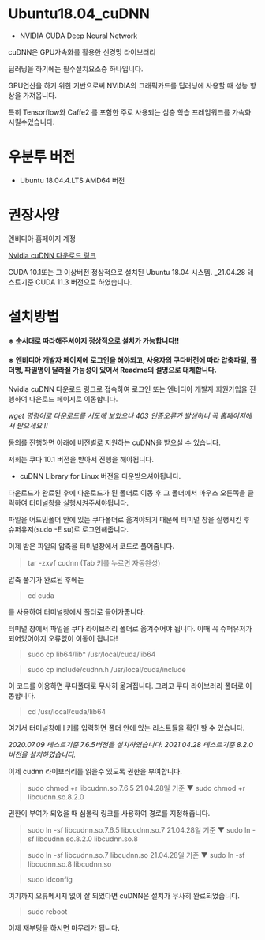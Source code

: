 # Ubuntu18.04_cuDNN
- NVIDIA CUDA Deep Neural Network

cuDNN은 GPU가속화를 활용한 신경망 라이브러리

딥러닝을 하기에는 필수설치요소중 하나입니다.

GPU연산을 하기 위한 기반으로써 NVIDIA의 그래픽카드를 딥러닝에 사용할 때 성능 향상을 가져옵니다.

특히 Tensorflow와 Caffe2 를 포함한 주로 사용되는 심층 학습 프레임워크를 가속화 시킬수있습니다.

# 우분투 버전
- Ubuntu 18.04.4.LTS AMD64 버전

# 권장사양
엔비디아 홈페이지 계정

[Nvidia cuDNN 다운로드 링크](https://developer.nvidia.com/rdp/form/cudnn-download-survey)

CUDA 10.1또는 그 이상버전 정상적으로 설치된 Ubuntu 18.04 시스템.
_21.04.28 테스트기준  CUDA 11.3 버전으로 하였습니다.

# 설치방법
#### ※ 순서대로 따라해주셔야지 정상적으로 설치가 가능합니다!!
#### ※ 엔비디아 개발자 페이지에 로그인을 해야되고, 사용자의 쿠다버전에 따라 압축파일, 폴더명, 파일명이 달라질 가능성이 있어서 Readme의 설명으로 대체합니다.

Nvidia cuDNN 다운로드 링크로 접속하여 로그인 또는 엔비디아 개발자 회원가입을 진행하여 다운로드 페이지로 이동합니다.

_wget  명령어로 다운로드를  시도해 보았으나  403 인증오류가 발생하니 꼭 홈페이지에서 받으세요 !!_

동의를 진행하면 아래에 버전별로 지원하는 cuDNN을 받으실 수 있습니다.

저희는 쿠다 10.1 버전을 받아서 진행을 해야됩니다.

- cuDNN Library for Linux 버전을 다운받으셔야됩니다.

다운로드가 완료된 후에 다운로드가 된 폴더로 이동 후 그 폴더에서 마우스 오른쪽을 클릭하여 터미널창을 실행시켜주셔야됩니다.

파일을 어드민폴더 안에 있는 쿠다폴더로 옮겨야되기 때문에 터미널 창을 실행시킨 후 슈퍼유저(sudo -E su)로 로그인해줍니다.

이제 받은 파일의 압축을 터미널창에서 코드로 풀어줍니다.

> tar -zxvf cudnn (Tab 키를 누르면 자동완성)

압축 풀기가 완료된 후에는

> cd cuda

를 사용하여 터미널창에서 폴더로 들어가줍니다.

터미널 창에서 파일을 쿠다 라이브러리 폴더로 옮겨주어야 됩니다. 이때 꼭 슈퍼유저가 되어있어야지 오류없이 이동이 됩니다!

> sudo cp lib64/lib* /usr/local/cuda/lib64

> sudo cp include/cudnn.h /usr/local/cuda/include

이 코드를 이용하면 쿠다폴더로 무사히 옮겨집니다. 그리고 쿠다 라이브러리 폴더로 이동합니다.

> cd /usr/local/cuda/lib64

여기서 터미널창에 l 키를 입력하면 폴더 안에 있는 리스트들을 확인 할 수 있습니다.

_2020.07.09 테스트기준 7.6.5버전을 설치하였습니다._
_2021.04.28 테스트기준  8.2.0버전을 설치하였습니다._

이제 cudnn 라이브러리를 읽을수 있도록 권한을 부여합니다.

> sudo chmod +r libcudnn.so.7.6.5
21.04.28일 기준 ▼
> sudo chmod +r libcudnn.so.8.2.0

권한이 부여가 되었을 때 심볼릭 링크를 사용하여 경로를 지정해줍니다.

> sudo ln -sf libcudnn.so.7.6.5 libcudnn.so.7
 21.04.28일 기준 ▼
> sudo ln -sf libcudnn.so.8.2.0 libcudnn.so.8


> sudo ln -sf libcudnn.so.7 libcudnn.so
21.04.28일 기준 ▼
> sudo ln -sf libcudnn.so.8 libcudnn.so

> sudo ldconfig

여기까지 오류메시지 없이 잘 되었다면 cuDNN은 설치가 무사히 완료되었습니다.

> sudo reboot 

이제 재부팅을 하시면 마무리가 됩니다.
